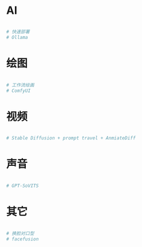 
# AI

```bash

# 快速部署
# Ollama

```
# 绘图

```bash

# 工作流绘画
# ComfyUI

```

# 视频

```bash

# Stable Diffusion + prompt travel + AnmiateDiff


```

# 声音

```bash

# GPT-SoVITS

```

# 其它

```bash

# 换脸对口型
# facefusion

```